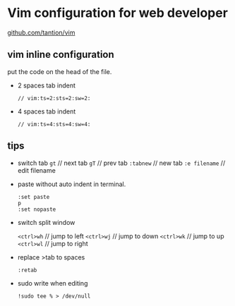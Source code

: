 # Vim configuration for web developer

[github.com/tantion/vim](//github.com/tantion/vim)

## vim inline configuration

put the code on the head of the file.

- 2 spaces tab indent

    `// vim:ts=2:sts=2:sw=2:`

- 4 spaces tab indent

    `// vim:ts=4:sts=4:sw=4:`

## tips

- switch tab
    `gt` // next tab
    `gT` // prev tab
    `:tabnew` // new tab
    `:e filename` // edit filename

- paste without auto indent in terminal.

    ```shell
    :set paste
    p
    :set nopaste
    ```

- switch split window

    `<ctrl>wh` // jump to left
    `<ctrl>wj` // jump to down
    `<ctrl>wk` // jump to up
    `<ctrl>wl` // jump to right

- replace >tab to spaces

    `:retab`

- sudo write when editing

    `!sudo tee % > /dev/null`

